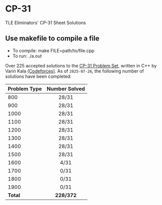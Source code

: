 # CP-31
TLE Eliminators' CP-31 Sheet Solutions

## Use makefile to compile a file
- To compile: make FILE=path/to/file.cpp
- To run: ./a.out

Over 225 accepted solutions to the [CP-31 Problem Set](www.tle-eliminators.com/cp-sheet), written in C++ by Varin Kala [(Codeforces)](codeforces.com/profile/VarinKala). As of `2025-07-26`, the following number of solutions have been completed:

| Problem Type | Number Solved |
|--------------|:-------------:|
|     800      |     28/31     |
|     900      |     28/31     |
|     1000     |     28/31     |
|     1100     |     28/31     |
|     1200     |     28/31     |
|     1300     |     28/31     |
|     1400     |     28/31     |
|     1500     |     28/31     |
|     1600     |      4/31     |
|     1700     |      0/31     |
|     1800     |      0/31     |
|     1900     |      0/31     |
|   **Total**  |  **228/372**  |
